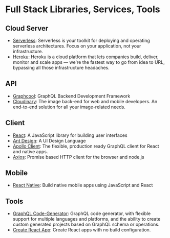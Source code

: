 # Full Stack Libraries, Services, Tools
## Cloud Server
- [Serverless](https://serverless.com): Serverless is your toolkit for deploying and operating serverless architectures. Focus on your application, not your infrastructure.
- [Heroku](https://heroku.com): Heroku is a cloud platform that lets companies build, deliver, monitor and scale apps — we're the fastest way to go from idea to URL, bypassing all those infrastructure headaches.
## API
- [Graphcool](https://graph.cool): GraphQL Backend Development Framework
- [Cloudinary](https://cloudinary.com): The image back-end for web and mobile developers. An end-to-end solution for all your image-related needs.
## Client
- [React](https://reactjs.org): A JavaScript library for building user interfaces
- [Ant Design](https://ant.design): A UI Design Language
- [Apollo Client](http://dev.apollodata.com): The flexible, production ready GraphQL client for React and native apps.
- [Axios](https://github.com/axios/axios): Promise based HTTP client for the browser and node.js
## Mobile
- [React Native](https://facebook.github.io/react-native): Build native mobile apps using JavaScript and React
## Tools
- [GraphQL Code-Generator](https://github.com/dotansimha/graphql-code-generator): GraphQL code generator, with flexible support for multiple languages and platforms, and the ability to create custom generated projects based on GraphQL schema or operations.
- [Create React App](https://github.com/facebookincubator/create-react-app): Create React apps with no build configuration.
